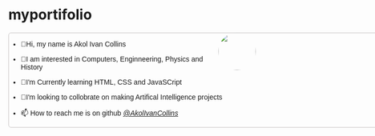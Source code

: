 # myportifolio
<!DOCTYPE html>
<html>
  <head>
    <title>my portifolio</title>
    <meta charset="UTF-8" />
    <style>
      .div1 {
        font-family: "Franklin Gothic Medium", "Arial Narrow", Arial, sans-serif;
        border-style: solid;
        border-color: rgb(199, 196, 196);
        border-radius: 5px;
        border-width: 0.5px;
        width: 1000px;
      }
      img {
        width: 75px;
        border-radius: 37.5px;
        float: right;
        margin-right: 10px;
      }
    </style>
  </head>
  <body>
    <img src="images/ivan.jpg" />
    <div class="div1">
      <ul>
        <li><p>&#128075;Hi, my name is Akol Ivan Collins</p></li>
        <li>
          <p>
            &#128150;I am interested in Computers, Enginneering, Physics and
            History
          </p>
        </li>
        <li><p>&#127793;I'm Currently learning HTML, CSS and JavaSCript</p></li>
        <li>
          <p>
            &#128158;I'm looking to collobrate on making Artifical Intelligence
            projects
          </p>
        </li>
        <li>
          <p>
            &#128235; How to reach me is on github
            <em>
              <a
                href="https://github.com/AkolIvanCollins/AkolIvanCollins/tree/main"
              >
                @AkolIvanCollins</a
              ></em
            >
          </p>
        </li>
      </ul>
    </div>
  </body>
</html>
